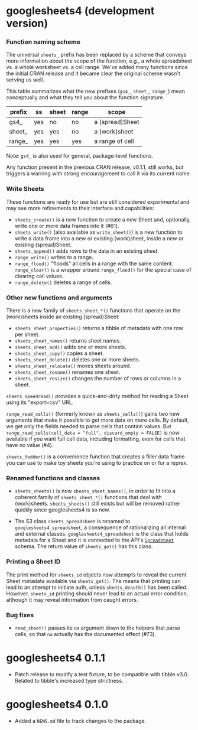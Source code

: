 # googlesheets4 (development version)

### Function naming scheme

The universal `sheets_` prefix has been replaced by a scheme that conveys more information about the scope of the function, e.g., a whole spreadsheet vs. a whole worksheet vs. a cell range. We've added many functions since the initial CRAN release and it became clear the original scheme wasn't serving us well.

This table summarizes what the new prefixes (`gs4_`, `sheet_`, `range_`) mean conceptually and what they tell you about the function signature.

| prefix | ss  | sheet | range | scope            |
|--------|-----|-------|-------|------------------|
| gs4_   | yes | no    | no    | a (spread)Sheet  |
| sheet_ | yes | yes   | no    | a (work)sheet    |
| range_ | yes | yes   | yes   | a range of cell  |

Note: `gs4_` is also used for general, package-level functions.

Any function present in the previous CRAN release, v0.1.1, still works, but triggers a warning with strong encouragement to call it via its current name.

### Write Sheets

These functions are ready for use but are still considered experimental and may see more refinements to their interface and capabilities:

  * `sheets_create()` is a new function to create a new Sheet and, optionally,
    write one or more data frames into it (#61).
  * `sheets_write()` (also available as `write_sheet()`) is a new function to
    write a data frame into a new or existing (work)sheet, inside a new or
    existing (spread)Sheet.
  * `sheets_append()` adds rows to the data in an existing sheet.
  * `range_write()` writes to a range.
  * `range_flood()` "floods" all cells in a range with the same content.
    `range_clear()` is a wrapper around `range_flood()` for the special case
     of clearing cell values.
  * `range_delete()` deletes a range of cells.
  
### Other new functions and arguments

There is a new family of `sheets_sheet_*()` functions that operate on the (work)sheets inside an existing (spread)Sheet:
  
  * `sheets_sheet_properties()` returns a tibble of metadata with one row per
     sheet.
  * `sheets_sheet_names()` returns sheet names.
  * `sheets_sheet_add()` adds one or more sheets.
  * `sheets_sheet_copy()` copies a sheet.
  * `sheets_sheet_delete()` deletes one or more sheets.
  * `sheets_sheet_relocate()` moves sheets around.  
  * `sheets_sheet_rename()` renames one sheet.
  * `sheets_sheet_resize()` changes the number of rows or columns in a sheet.
  
`sheets_speedread()` provides a quick-and-dirty method for reading a Sheet using its "export=csv" URL.

`range_read_cells()` (formerly known as `sheets_cells()`) gains two new arguments that make it possible to get more data on more cells. By default, we get only the fields needed to parse cells that contain values. But `range_read_cells(cell_data = "full", discard_empty = FALSE)` is now available if you want full cell data, including formatting, even for cells that have no value (#4).

`sheets_fodder()` is a convenience function that creates a filler data frame you can use to make toy sheets you're using to practice on or for a reprex.

### Renamed functions and classes

* `sheets_sheets()` is now `sheets_sheet_names()`, in order to fit into a coherent family of `sheets_sheet_*()` functions that deal with (work)sheets. `sheets_sheets()` still exists but will be removed rather quickly since googlesheets4 is so new.

* The S3 class `sheets_Spreadsheet` is renamed to `googlesheets4_spreadsheet`, a consequence of rationalizing all internal and external classes. `googlesheets4_spreadsheet` is the class that holds metadata for a Sheet and it is connected to the API's [`Spreadsheet`](https://developers.google.com/sheets/api/reference/rest/v4/spreadsheets#resource:-spreadsheet) schema. The return value of `sheets_get()` has this class.

### Printing a Sheet ID

The print method for `sheets_id` objects now attempts to reveal the current Sheet metadata available via `sheets_get()`. The means that printing can lead to an attempt to initiate auth, unless `sheets_deauth()` has been called. However, `sheets_id` printing should never lead to an actual error condition, although it may reveal information from caught errors.

### Bug fixes

* `read_sheet()` passes its `na` argument down to the helpers that parse cells, so that `na` actually has the documented effect (#73).

# googlesheets4 0.1.1

* Patch release to modify a test fixture, to be compatible with tibble v3.0.
  Related to tibble's increased type strictness.

# googlesheets4 0.1.0

* Added a `NEWS.md` file to track changes to the package.
